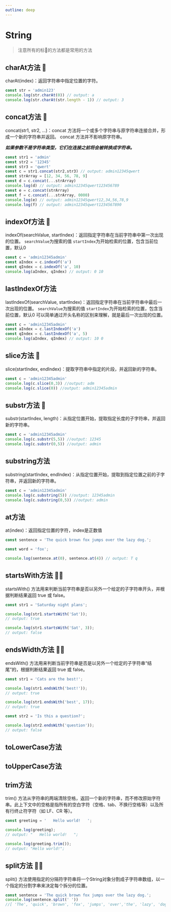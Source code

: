 ```yaml
---
outline: deep
---
```


# String

> 注意所有的标🌟的方法都是常用的方法

## charAt方法 🌟

charAt(index)：返回字符串中指定位置的字符。
```javascript
const str = 'admin123'
console.log(str.charAt(0)) // output: a
console.log(str.charAt(str.length - 1)) // output: 3
```

## concat方法 🌟

concat(str1, str2, ...)：concat 方法将一个或多个字符串与原字符串连接合并，形成一个新的字符串并返回。 concat 方法并不影响原字符串。

<span style="color: var(--vp-c-green);">***如果参数不是字符串类型，它们在连接之前将会被转换成字符串。***</span>
    
```javascript
const str1 = 'admin'
const str2 = '12345'
const str3 = 'qwert'
const c = str1.concat(str2,str3) // output: admin12345qwert
const strArray = [12, 34, 56, 78, 9]
const d = c.concat(...strArray)
console.log(d) // output: admin12345qwert123456789
const e = c.concat(strArray)
const f = c.concat(...strArray, 0000)
console.log(e) // output: admin12345qwert12,34,56,78,9
console.log(f) // output: admin12345qwert1234567890
```

## indexOf方法 🌟

indexOf(searchValue, startIndex)：返回指定字符串在当前字符串中第一次出现的位置。
`searchValue`为搜索的值
`startIndex`为开始检索的位置，包含当前位置，默认0

```javascript
const c = 'admin12345admin'
const aIndex = c.indexOf('a')
const qIndex = c.indexOf('a', 10)
console.log(aIndex, qIndex) // output: 0 10
```

## lastIndexOf方法 

lastIndexOf(searchValue, startIndex)：返回指定字符串在当前字符串中最后一次出现的位置。
`searchValue`为搜索的值
`startIndex`为开始检索的位置，包含当前位置，默认0
可以简单通过开头名称的区别来理解，就是最后一次出现的位置。

```javascript
const c = 'admin12345admin'
const aIndex = c.lastIndexOf('a')
const qIndex = c.lastIndexOf('a', 5)
console.log(aIndex, qIndex) // output: 10 0
```

## slice方法 🌟

slice(startIndex, endIndex)：提取字符串中指定的片段，并返回新的字符串。

```javascript
const c = 'admin12345admin'
console.log(c.slice(0,3)) //output: adm
console.log(c.slice(0)) //output: admin12345admin
```

## substr方法 🌟

substr(startIndex, length)：从指定位置开始，提取指定长度的子字符串，并返回新的字符串。

```javascript
const c = 'admin12345admin'
console.log(c.substr(5,5)) //output: 12345
console.log(c.substr(0,5)) //output: admin
```

## substring方法

substring(startIndex, endIndex)：从指定位置开始，提取到指定位置之前的子字符串，并返回新的字符串。

```javascript
const c = 'admin12345admin'
console.log(c.substring(5)) //output: 12345admin
console.log(c.substring(0,5)) //output: admin
```

## at方法
at(index)：返回指定位置的字符，index是正数值

```javascript
const sentence = 'The quick brown fox jumps over the lazy dog.';

const word = 'fox';

console.log(sentence.at(0), sentence.at(4)) // output: T q
```

## startsWith方法 🌟🌟
startsWith() 方法用来判断当前字符串是否以另外一个给定的子字符串开头，并根据判断结果返回 true 或 false。

```javascript
const str1 = 'Saturday night plans';

console.log(str1.startsWith('Sat'));
// output: true

console.log(str1.startsWith('Sat', 3));
// output: false
```

## endsWidth方法 🌟🌟
endsWith() 方法用来判断当前字符串是否是以另外一个给定的子字符串“结尾”的，根据判断结果返回 true 或 false。

```javascript
const str1 = 'Cats are the best!';

console.log(str1.endsWith('best!'));
// output: true

console.log(str1.endsWith('best', 17));
// output: true

const str2 = 'Is this a question?';

console.log(str2.endsWith('question'));
// output: false
```

## toLowerCase方法

## toUpperCase方法

## trim方法
trim() 方法从字符串的两端清除空格，返回一个新的字符串，而不修改原始字符串。此上下文中的空格是指所有的空白字符（空格、tab、不换行空格等）以及所有行终止符字符（如 LF、CR 等）。

```javascript
const greeting = '   Hello world!   ';

console.log(greeting);
// output: "   Hello world!   ";

console.log(greeting.trim());
// output: "Hello world!";
```

## split方法 🌟🌟
split() 方法使用指定的分隔符字符串将一个String对象分割成子字符串数组，以一个指定的分割字串来决定每个拆分的位置。

```javascript
const sentence = 'The quick brown fox jumps over the lazy dog.';
console.log(sentence.split(' '))
//[ 'The', 'quick', 'brown', 'fox', 'jumps', 'over','the', 'lazy', 'dog.']
```